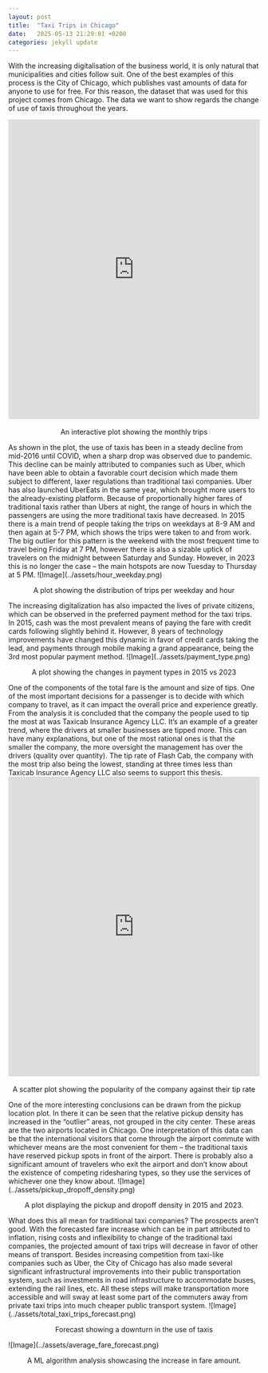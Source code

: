 ```yaml
---
layout: post
title:  "Taxi Trips in Chicago"
date:   2025-05-13 21:29:01 +0200
categories: jekyll update
---
```


With the increasing digitalisation of the business world, it is only natural that municipalities and cities follow suit. One of the best examples of this process is the City of Chicago, which publishes vast amounts of data for anyone to use for free. For this reason, the dataset that was used for this project comes from Chicago. The data we want to show regards the change of use of taxis throughout the years.
<iframe src="https://ham222.github.io/socialdata/assets/interactive_monthly_trips.html" width="100%" height="600px" style="border:none;"></iframe>
<p align=center>An interactive plot showing the monthly trips </p>
As shown in the plot, the use of taxis has been in a steady decline from mid-2016 until COVID, when a sharp drop was observed due to pandemic. This decline can be mainly attributed to companies such as Uber, which have been able to obtain a favorable court decision which made them subject to different, laxer regulations than traditional taxi companies. Uber has also launched UberEats in the same year, which brought more users to the already-existing platform.
Because of proportionally higher fares of traditional taxis rather than Ubers at night, the range of hours in which the passengers are using the more traditional taxis have decreased. In 2015 there is a main trend of people taking the trips on weekdays  at 8-9 AM and then again at 5-7 PM, which shows the trips were taken to and from work. The big outlier for this pattern is the weekend with the most frequent time to travel being  Friday at 7 PM, however there is also a sizable uptick of travelers on the midnight between Saturday and Sunday. However, in 2023 this is no longer the case – the main hotspots are now Tuesday to Thursday at 5 PM.
![Image](../assets/hour_weekday.png)
<p align=center>A plot showing the distribution of trips per weekday and hour </p>
The increasing digitalization has also impacted the lives of private citizens, which can be observed in the preferred payment method for the taxi trips. In 2015, cash was the most prevalent means of paying the fare with credit cards following slightly behind it. However, 8 years of technology improvements have changed this dynamic in favor of credit cards taking the lead, and payments through mobile making a grand appearance, being the 3rd most popular payment method.
![Image](../assets/payment_type.png)
<p align=center>A plot showing the changes in payment types in 2015 vs 2023 </p>
One of the components of the total fare is the amount and size of tips. One of the most important decisions for a passenger is to decide with which company to travel, as it can impact the overall price and experience greatly. From the analysis it is concluded that the company the people used to tip the most at was Taxicab Insurance Agency LLC. It’s an example of a greater trend, where the drivers at smaller businesses are tipped more. This can have many explanations, but one of the most rational ones is that the smaller the company, the more oversight the management has over the drivers (quality over quantity). The tip rate of Flash Cab, the company with the most trip also being the lowest, standing at three times less than Taxicab Insurance Agency LLC also seems to support this thesis.
<iframe src="https://ham222.github.io/socialdata/assets/company_tip_rate_scatter.html" width="100%" height="600px" style="border:none;"></iframe>
<p align=center>A scatter plot showing the popularity of the company against their tip rate </p>
One of the more interesting conclusions can be drawn from the pickup location plot. In there it can be seen that the relative pickup density has increased in the “outlier” areas, not grouped in the city center. These areas are the two airports located in Chicago. One interpretation of this data can be that the international visitors that come through the airport commute with whichever means are the most convenient for them – the traditional taxis have reserved pickup spots in front of the airport. There is probably also a significant amount of travelers who exit the airport and don’t know about the existence of competing ridesharing types, so they use the services of whichever one they know about.
![Image](../assets/pickup_dropoff_density.png)
<p align=center>A plot displaying the pickup and dropoff density in 2015 and 2023. </p>
What does this all mean for traditional taxi companies? The prospects aren’t good. With the forecasted fare increase which can be in part attributed to inflation, rising costs and inflexibility to change of the traditional taxi companies, the projected amount of taxi trips will decrease in favor of other means of transport. Besides increasing competition from taxi-like companies such as Uber, the City of Chicago has also made several significant infrastructural improvements into their public transportation system, such as investments in road infrastructure to accommodate buses, extending the rail lines, etc. All these steps will make transportation more accessible and will sway at least some part of the commuters away from private taxi trips into much cheaper public transport system.
![Image](../assets/total_taxi_trips_forecast.png)
<p align=center>Forecast showing a downturn in the use of taxis </p>
![Image](../assets/average_fare_forecast.png)
<p align=center>A ML algorithm analysis showcasing the increase in fare amount.</p>

